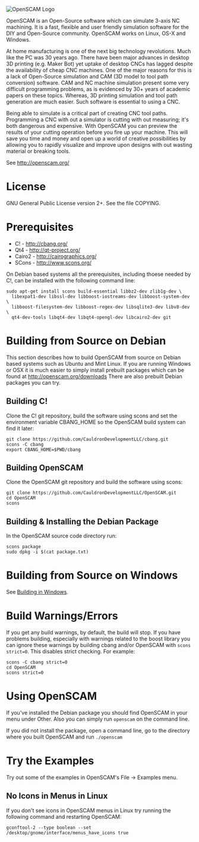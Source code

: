 ![OpenSCAM Logo][1]

OpenSCAM is an ​Open-Source software which can simulate 3-axis NC
machining. It is a fast, flexible and user friendly simulation
software for the DIY and Open-Source community.  OpenSCAM works on
Linux, OS-X and Windows.

At home manufacturing is one of the next big technology
revolutions. Much like the PC was 30 years ago. There have been major
advances in desktop 3D printing (e.g. ​Maker Bot) yet uptake of desktop
CNCs has lagged despite the availability of ​cheap CNC machines. One of
the major reasons for this is a lack of Open-Source simulation and CAM
(3D model to tool path conversion) software. CAM and NC machine
simulation present some very difficult programming problems, as is
evidenced by 30+ years of academic papers on these topics. Whereas, 3D
printing simulation and tool path generation are much easier. Such
software is essential to using a CNC.

Being able to simulate is a critical part of creating CNC tool
paths. Programming a CNC with out a simulator is cutting with out
measuring; it's both dangerous and expensive. With OpenSCAM you can
preview the results of your cutting operation before you fire up your
machine. This will save you time and money and open up a world of
creative possibilities by allowing you to rapidly visualize and
improve upon designs with out wasting material or breaking tools.

See http://openscam.org/

# License
GNU General Public License version 2+.  See the file COPYING.

# Prerequisites
  - C!     - http://cbang.org/
  - Qt4    - http://qt-project.org/
  - Cairo2 - http://cairographics.org/
  - SCons  - http://www.scons.org/

On Debian based systems all the prerequisites, including thoese needed
by C!, can be installed with the following command line:

    sudo apt-get install scons build-essential libbz2-dev zlib1g-dev \
      libexpat1-dev libssl-dev libboost-iostreams-dev libboost-system-dev \
      libboost-filesystem-dev libboost-regex-dev libsqlite3-dev libv8-dev \
      qt4-dev-tools libqt4-dev libqt4-opengl-dev libcairo2-dev git

# Building from Source on Debian
This section describes how to build OpenSCAM from source on Debian based
systems such as Ubuntu and Mint Linux.  If you are running Windows or OSX
it is much easier to simply install prebuilt packages which can be found
at http://openscam.org/downloads  There are also prebuilt Debian packages
you can try.

## Building C!

Clone the C! git repository, build the software using scons and set the
environment variable CBANG_HOME so the OpenSCAM build system can find it
later:

    git clone https://github.com/CauldronDevelopmentLLC/cbang.git
    scons -C cbang
    export CBANG_HOME=$PWD/cbang

## Building OpenSCAM

Clone the OpenSCAM git repository and build the software using scons:

    git clone https://github.com/CauldronDevelopmentLLC/OpenSCAM.git
    cd OpenSCAM
    scons

## Building & Installing the Debian Package

In the OpenSCAM source code directory run:

    scons package
    sudo dpkg -i $(cat package.txt)

# Building from Source on Windows
See [Building in Windows](Building_In_Windows.md).

# Build Warnings/Errors
If you get any build warnings, by default, the build will stop.  If you have
problems building, especially with warnings related to the boost library you
can ignore these warnings by building cbang and/or OpenSCAM with
`scons strict=0`.  This disables strict checking.  For example:

    scons -C cbang strict=0
    cd OpenSCAM
    scons strict=0

# Using OpenSCAM

If you've installed the Debian package you should find OpenSCAM in your menu
under Other.  Also you can simply run `openscam` on the command line.

If you did not install the package, open a command line, go to the directory
where you built OpenSCAM and run `./openscam`

# Try the Examples

Try out some of the examples in OpenSCAM's File -> Examples menu.

## No Icons in Menus in Linux
If you don't see icons in OpenSCAM menus in Linux try running the following
command and restarting OpenSCAM:

    gconftool-2 --type boolean --set /desktop/gnome/interface/menus_have_icons true

[1]: https://raw.github.com/jcoffland/OpenSCAM/master/images/openscam-logo.png
